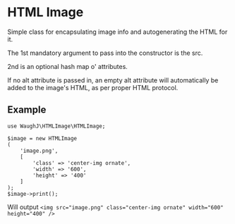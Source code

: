 HTML Image
=========================

Simple class for encapsulating image info and autogenerating the HTML for it.

The 1st mandatory argument to pass into the constructor is the src.

2nd is an optional hash map o' attributes.

If no alt attribute is passed in, an empty alt attribute will automatically be added to the image's HTML, as per proper HTML protocol.

## Example

	use WaughJ\HTMLImage\HTMLImage;

	$image = new HTMLImage
	(
		'image.png',
		[
			'class' => 'center-img ornate',
			'width' => '600',
			'height' => '400'
		]
	);
	$image->print();

Will output `<img src="image.png" class="center-img ornate" width="600" height="400" />`
